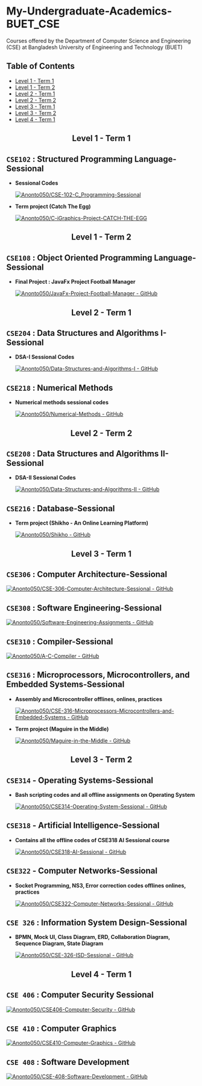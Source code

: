 # My-Undergraduate-Academics-BUET_CSE
Courses offered by the Department of Computer Science and Engineering (CSE) at Bangladesh University of Engineering and Technology (BUET)

## Table of Contents
- [Level 1 - Term 1](#level-1---term-1)
- [Level 1 - Term 2](#level-1---term-2)
- [Level 2 - Term 1](#level-2---term-1)
- [Level 2 - Term 2](#level-2---term-2)
- [Level 3 - Term 1](#level-3---term-1)
- [Level 3 - Term 2](#level-3---term-2)
- [Level 4 - Term 1](#level-4---term-1)

<h2 align="center" id="level-1---term-1">Level 1 - Term 1</h2>

## **`CSE102` : Structured Programming Language-Sessional**
  - **Sessional Codes**

    [![Anonto050/CSE-102-C_Programming-Sessional](https://gh-card.dev/repos/Anonto050/CSE-102-C_Programming-Sessional.svg)](https://github.com/Anonto050/CSE-102-C_Programming-Sessional)

  - **Term project (Catch The Egg)**

    [![Anonto050/C-iGraphics-Project-CATCH-THE-EGG](https://gh-card.dev/repos/Anonto050/C-iGraphics-Project-CATCH-THE-EGG.svg)](https://github.com/Anonto050/C-iGraphics-Project-CATCH-THE-EGG)

<h2 align="center" id="level-1---term-2">Level 1 - Term 2</h2>

## **`CSE108` : Object Oriented Programming Language-Sessional**
  - **Final Project : JavaFx Project Football Manager**

    [![Anonto050/JavaFx-Project-Football-Manager - GitHub](https://gh-card.dev/repos/Anonto050/CSE-108-JavaFx-Project_Football-Manager.svg)](https://github.com/Anonto050/CSE-108-JavaFx-Project_Football-Manager)

<h2 align="center" id="level-2---term-1">Level 2 - Term 1</h2>

## **`CSE204` : Data Structures and Algorithms I-Sessional**
  - **DSA-I Sessional Codes**

    [![Anonto050/Data-Structures-and-Algorithms-I - GitHub](https://gh-card.dev/repos/Anonto050/CSE-204-DSA_Sessional.svg)](https://github.com/Anonto050/CSE-204-DSA_Sessional)

## **`CSE218` : Numerical Methods**
  - **Numerical methods sessional codes**
    
    [![Anonto050/Numerical-Methods - GitHub](https://gh-card.dev/repos/Anonto050/CSE-218-Numerical_Methods.svg)](https://github.com/Anonto050/CSE-218-Numerical_Methods)

<h2 align="center" id="level-2---term-2">Level 2 - Term 2</h2>

## **`CSE208` : Data Structures and Algorithms II-Sessional**
  - **DSA-II Sessional Codes**
      
    [![Anonto050/Data-Structures-and-Algorithms-II - GitHub](https://gh-card.dev/repos/Anonto050/CSE-208-DSA2_codes.svg)](https://github.com/Anonto050/CSE-208-DSA2_codes)

## **`CSE216` : Database-Sessional**
 
   - **Term project (Shikho - An Online Learning Platform)**

     [![Anonto050/Shikho - GitHub](https://gh-card.dev/repos/Anonto050/Shikho.svg)](https://github.com/Anonto050/Shikho)

<h2 align="center" id="level-3---term-1">Level 3 - Term 1</h2>

## **`CSE306` : Computer Architecture-Sessional**

  [![Anonto050/CSE-306-Computer-Architecture-Sessional - GitHub](https://gh-card.dev/repos/Anonto050/CSE-306-Computer_Architecture.svg)](https://github.com/Anonto050/CSE-306-Computer_Architecture)

## **`CSE308` : Software Engineering-Sessional**

  [![Anonto050/Software-Engineering-Assignments - GitHub](https://gh-card.dev/repos/Anonto050/CSE-308-Software-Engineering-Sessional.svg)](https://github.com/Anonto050/CSE-308-Software-Engineering-Sessional)

## **`CSE310` : Compiler-Sessional**

  [![Anonto050/A-C-Compiler - GitHub](https://gh-card.dev/repos/Anonto050/CSE-310-Compiler.svg)](https://github.com/Anonto050/CSE-310-Compiler)

## **`CSE316` : Microprocessors, Microcontrollers, and Embedded Systems-Sessional**
  - **Assembly and Microcontroller offlines, onlines, practices**

    [![Anonto050/CSE-316-Microprocessors-Microcontrollers-and-Embedded-Systems - GitHub](https://gh-card.dev/repos/Anonto050/CSE-316-Microprocessors-Microcontrollers-and-Embedded-Systems.svg)](https://github.com/Anonto050/CSE-316-Microprocessors-Microcontrollers-and-Embedded-Systems)
    
  - **Term project (Maguire in the Middle)**

    [![Anonto050/Maguire-in-the-Middle - GitHub](https://gh-card.dev/repos/Anonto050/Maguire-in-the-Middle.svg)](https://github.com/Anonto050/Maguire-in-the-Middle)

<h2 align="center" id="level-3---term-2">Level 3 - Term 2</h2>

## **`CSE314` - Operating Systems-Sessional**
    
  - **Bash scripting codes and all offline assignments on Operating System** 

    [![Anonto050/CSE314-Operating-System-Sessional - GitHub](https://gh-card.dev/repos/Anonto050/CSE314-Operating-System-Sessional.svg)](https://github.com/Anonto050/CSE-314-Operating-System-Sessional)

## **`CSE318` - Artificial Intelligence-Sessional**

  - **Contains all the offline codes of CSE318 AI Sessional course**

    [![Anonto050/CSE318-AI-Sessional - GitHub](https://gh-card.dev/repos/Anonto050/CSE-318-Artificial_Intelligence.svg)](https://github.com/Anonto050/CSE-318-Artificial_Intelligence)

## **`CSE322` - Computer Networks-Sessional**
    
  - **Socket Programming, NS3, Error correction codes offlines onlines, practices**

    [![Anonto050/CSE322-Computer-Networks-Sessional - GitHub](https://gh-card.dev/repos/Anonto050/CSE-322-Computer_Networks.svg)](https://github.com/Anonto050/CSE-322-Computer_Networks)


## **`CSE 326` : Information System Design-Sessional**

- **BPMN, Mock UI, Class Diagram, ERD, Collaboration Diagram, Sequence Diagram, State Diagram**

    [![Anonto050/CSE-326-ISD-Sessional - GitHub](https://gh-card.dev/repos/Anonto050/CSE-326-ISD-Sessional.svg)](https://github.com/Anonto050/CSE-326-ISD-Sessional)
    

<h2 align="center" id="level-4---term-1">Level 4 - Term 1</h2>

## **`CSE 406` : Computer Security Sessional**

  [![Anonto050/CSE406-Computer-Security - GitHub](https://gh-card.dev/repos/Anonto050/CSE-406-Computer-Security.svg)](https://github.com/Anonto050/CSE-406-Computer-Security)

## **`CSE 410` : Computer Graphics**

  [![Anonto050/CSE410-Computer-Graphics - GitHub](https://gh-card.dev/repos/Anonto050/CSE-410-Computer-Graphics.svg)](https://github.com/Anonto050/CSE-410-Computer-Graphics)

## **`CSE 408` : Software Development**

  [![Anonto050/CSE-408-Software-Development - GitHub](https://gh-card.dev/repos/Anonto050/CSE-408-Software-Development.svg)](https://github.com/Anonto050/CSE-408-Software-Development)
